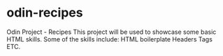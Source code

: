 # odin-recipes
Odin Project - Recipes
This project will be used to showcase some basic HTML skills.
Some of the skills include:
HTML boilerplate
Headers
Tags
ETC.
